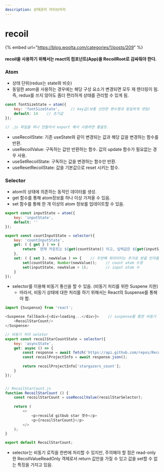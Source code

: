 ```yaml
---
description: 상태관리 라이브러리
---
```


# recoil

{% embed url="https://blog.woolta.com/categories/1/posts/209" %}

#### recoil을 사용하기 위해서는 react의 컴포넌트\(App\)을 RecoilRoot로 감싸줘야 한다.

### Atom

* 상태 단위\(redux는 state와 비슷\)
* 동일한 atom을 사용하는 경우에는 해당 구성 요소가 변경되면 모두 재 렌더링이 됨. 즉, redux를 쓰지 않아도 좀더 편리하게 상태를 관리할 수 있게 됨.

```javascript
const fontSizeState = atom({
    key: 'fontSizeState',     // key값(보통 선언한 변수명과 동일하게 셋팅)
    default: 14    // 초기값
});

// .js 파일을 하나 만들어서 export 해서 사용하면 좋을듯.
```

* useRecoilState: 기존 useState와 같이 변경되는 값과 해당 값을 변경하는 함수를 반환.
* useRecoilValue: 구독하는 값만 반환하는 함수. 값의 update 함수가 필요없는 경우 사용.
* useSetRecoilState: 구독하는 값을 변경하는 함수만 반환.
* useResetRecoilState: 값을 기본값으로 reset 시키는 함수.

### Selector

* atom의 상태에 의존하는 동적인 데이터를 생성.
* get 함수를 통해 atom정보를 하나 이상 가져올 수 있음.
* set 함수를 통해 한 개 이상의 atom 정보를 업데이트할 수 있음.

```javascript
export const inputState = atom({
    key: 'inputState',
    default: ''
});

export const countInputState = selector({
    key: 'countInputState',
    get: ( { get } ) => {
        return `현재 카운트는 ${get(countState)} 이고, 입력값은 ${get(inputState)} 입니다.`;
    },
    set: ( { set }, newValue ) => {    // 두번째 파라미터는 추가로 받을 인자를 나타냄.
        set(countState, Number(newValue));    // count atom 수정
        set(inputState, newValue + 1);        // input atom 수
    }
}); 
```

* selector를 이용해 비동기 통신을 할 수 있음. \(비동기 처리를 위한 Suspene 지원\) 
  * 따라서, 비동기 상태에 대한 처리를 하기 위해서는 React의 Suspense를 통해야 함.

```javascript
import {Suspense} from 'react';

<Suspense fallback={<div>loading...</div>}>    // suspense를 통한 비동기 처리.
    <RecoilStarCount/>
</Suspense>

// 비동기 처리 seletor
export const recoilStarCountState = selector({
    key: 'asyncState',
    get: async () => {
        const response = await fetch('https://api.github.com/repos/Recoil');
        const recoilProjectInfo = await response.json();
        
        return recoilProjectInfo['stargazers_count'];
    }
});


// RecoilStarCount.js 
function RecoilStarCount () {
    const recoilStarCount = useRecoilValue(recoilStarSelector);
    
    return (
        <>
            <p>recoild gitbub star 갯수</p>
            <p>{recoilStarCount}</p>
        </>
    );
}

export default RecoilStarCount;
```

* selector는 비동기 로직을 한번에  처리할 수 있지만, 주의해야 할 점은 read-only 한 RecoilValueReadOnly 객체로서 return 값만을 가질 수 있고 값을 set할 수 없는 특징을 가지고 있음.


